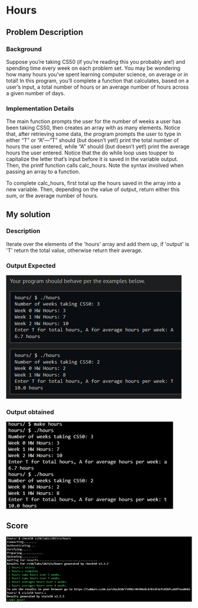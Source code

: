 # Hours

## Problem Description

### Background

Suppose you’re taking CS50 (if you’re reading this you probably are!) and spending time every week on each problem set. You may be wondering how many hours you’ve spent learning computer science, on average or in total! In this program, you’ll complete a function that calculates, based on a user’s input, a total number of hours or an average number of hours across a given number of days.

### Implementation Details

The main function prompts the user for the number of weeks a user has been taking CS50, then creates an array with as many elements. Notice that, after retrieving some data, the program prompts the user to type in either “T” or “A”—”T” should (but doesn’t yet!) print the total number of hours the user entered, while “A” should (but doesn’t yet!) print the average hours the user entered. Notice that the do while loop uses toupper to capitalize the letter that’s input before it is saved in the variable output. Then, the printf function calls calc_hours. Note the syntax involved when passing an array to a function.

To complete calc_hours, first total up the hours saved in the array into a new variable. Then, depending on the value of output, return either this sum, or the average number of hours.

## My solution

### Description

Iterate over the elements of the 'hours' array and add them up, if 'output' is 'T' return the total value, otherwise return their average.

### Output Expected

![Output expected](./Resources/OutputExpected.png)

### Output obtained

![Output obtained](./Resources/OutputObtained.png)

## Score

![Passed](./Resources/Score.png)